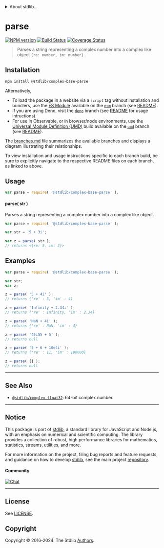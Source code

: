 <!--

@license Apache-2.0

Copyright (c) 2024 The Stdlib Authors.

Licensed under the Apache License, Version 2.0 (the "License");
you may not use this file except in compliance with the License.
You may obtain a copy of the License at

   http://www.apache.org/licenses/LICENSE-2.0

Unless required by applicable law or agreed to in writing, software
distributed under the License is distributed on an "AS IS" BASIS,
WITHOUT WARRANTIES OR CONDITIONS OF ANY KIND, either express or implied.
See the License for the specific language governing permissions and
limitations under the License.

-->


<details>
  <summary>
    About stdlib...
  </summary>
  <p>We believe in a future in which the web is a preferred environment for numerical computation. To help realize this future, we've built stdlib. stdlib is a standard library, with an emphasis on numerical and scientific computation, written in JavaScript (and C) for execution in browsers and in Node.js.</p>
  <p>The library is fully decomposable, being architected in such a way that you can swap out and mix and match APIs and functionality to cater to your exact preferences and use cases.</p>
  <p>When you use stdlib, you can be absolutely certain that you are using the most thorough, rigorous, well-written, studied, documented, tested, measured, and high-quality code out there.</p>
  <p>To join us in bringing numerical computing to the web, get started by checking us out on <a href="https://github.com/stdlib-js/stdlib">GitHub</a>, and please consider <a href="https://opencollective.com/stdlib">financially supporting stdlib</a>. We greatly appreciate your continued support!</p>
</details>

# parse

[![NPM version][npm-image]][npm-url] [![Build Status][test-image]][test-url] [![Coverage Status][coverage-image]][coverage-url] <!-- [![dependencies][dependencies-image]][dependencies-url] -->

> Parses a string representing a complex number into a complex like object `{re: number, im: number}`.

<!-- Section to include introductory text. Make sure to keep an empty line after the intro `section` element and another before the `/section` close. -->

<section class="intro">

</section>

<!-- /.intro -->

<!-- Package usage documentation. -->

<section class="installation">

## Installation

```bash
npm install @stdlib/complex-base-parse
```

Alternatively,

-   To load the package in a website via a `script` tag without installation and bundlers, use the [ES Module][es-module] available on the [`esm`][esm-url] branch (see [README][esm-readme]).
-   If you are using Deno, visit the [`deno`][deno-url] branch (see [README][deno-readme] for usage intructions).
-   For use in Observable, or in browser/node environments, use the [Universal Module Definition (UMD)][umd] build available on the [`umd`][umd-url] branch (see [README][umd-readme]).

The [branches.md][branches-url] file summarizes the available branches and displays a diagram illustrating their relationships.

To view installation and usage instructions specific to each branch build, be sure to explicitly navigate to the respective README files on each branch, as linked to above.

</section>

<section class="usage">

## Usage

```js
var parse = require( '@stdlib/complex-base-parse' );
```

#### parse( str )

Parses a string representing a complex number into a complex like object.

```js
var parse = require( '@stdlib/complex-base-parse' );

var str = '5 + 3i';

var z = parse( str );
// returns <{re: 5, im: 3}>
```

</section>

<!-- /.usage -->

<!-- Package usage notes. Make sure to keep an empty line after the `section` element and another before the `/section` close. -->

<section class="notes">

</section>

<!-- /.notes -->

<!-- Package usage examples. -->

<section class="examples">

## Examples

<!-- eslint no-undef: "error" -->

```js
var parse = require( '@stdlib/complex-base-parse' );

var str;
var z;

z = parse( '5 + 4i' );
// returns {'re' : 5, 'im' : 4}

z = parse( 'Infinity + 2.34i' );
// returns {'re' : Infinity, 'im' : 2.34}

z = parse( 'NaN + 4i' );
// returns {'re' : NaN, 'im' : 4}

z = parse( '45i55 + 5' );
// returns null

z = parse( '5 + 6 + 10e4i' );
// returns {'re' : 11, 'im' : 100000}

z = parse( {} );
// returns null
```

</section>

<!-- /.examples -->

<!-- Section to include cited references. If references are included, add a horizontal rule *before* the section. Make sure to keep an empty line after the `section` element and another before the `/section` close. -->

<section class="references">

</section>

<!-- /.references -->

<!-- Section for related `stdlib` packages. Do not manually edit this section, as it is automatically populated. -->

<section class="related">

* * *

## See Also

-   <span class="package-name">[`@stdlib/complex-float32`][@stdlib/complex/float32]</span><span class="delimiter">: </span><span class="description">64-bit complex number.</span>

</section>

<!-- /.related -->

<!-- Section for all links. Make sure to keep an empty line after the `section` element and another before the `/section` close. -->


<section class="main-repo" >

* * *

## Notice

This package is part of [stdlib][stdlib], a standard library for JavaScript and Node.js, with an emphasis on numerical and scientific computing. The library provides a collection of robust, high performance libraries for mathematics, statistics, streams, utilities, and more.

For more information on the project, filing bug reports and feature requests, and guidance on how to develop [stdlib][stdlib], see the main project [repository][stdlib].

#### Community

[![Chat][chat-image]][chat-url]

---

## License

See [LICENSE][stdlib-license].


## Copyright

Copyright &copy; 2016-2024. The Stdlib [Authors][stdlib-authors].

</section>

<!-- /.stdlib -->

<!-- Section for all links. Make sure to keep an empty line after the `section` element and another before the `/section` close. -->

<section class="links">

[npm-image]: http://img.shields.io/npm/v/@stdlib/complex-base-parse.svg
[npm-url]: https://npmjs.org/package/@stdlib/complex-base-parse

[test-image]: https://github.com/stdlib-js/complex-base-parse/actions/workflows/test.yml/badge.svg?branch=v0.1.0
[test-url]: https://github.com/stdlib-js/complex-base-parse/actions/workflows/test.yml?query=branch:v0.1.0

[coverage-image]: https://img.shields.io/codecov/c/github/stdlib-js/complex-base-parse/main.svg
[coverage-url]: https://codecov.io/github/stdlib-js/complex-base-parse?branch=main

<!--

[dependencies-image]: https://img.shields.io/david/stdlib-js/complex-base-parse.svg
[dependencies-url]: https://david-dm.org/stdlib-js/complex-base-parse/main

-->

[chat-image]: https://img.shields.io/gitter/room/stdlib-js/stdlib.svg
[chat-url]: https://app.gitter.im/#/room/#stdlib-js_stdlib:gitter.im

[stdlib]: https://github.com/stdlib-js/stdlib

[stdlib-authors]: https://github.com/stdlib-js/stdlib/graphs/contributors

[umd]: https://github.com/umdjs/umd
[es-module]: https://developer.mozilla.org/en-US/docs/Web/JavaScript/Guide/Modules

[deno-url]: https://github.com/stdlib-js/complex-base-parse/tree/deno
[deno-readme]: https://github.com/stdlib-js/complex-base-parse/blob/deno/README.md
[umd-url]: https://github.com/stdlib-js/complex-base-parse/tree/umd
[umd-readme]: https://github.com/stdlib-js/complex-base-parse/blob/umd/README.md
[esm-url]: https://github.com/stdlib-js/complex-base-parse/tree/esm
[esm-readme]: https://github.com/stdlib-js/complex-base-parse/blob/esm/README.md
[branches-url]: https://github.com/stdlib-js/complex-base-parse/blob/main/branches.md

[stdlib-license]: https://raw.githubusercontent.com/stdlib-js/complex-base-parse/main/LICENSE

[@stdlib/complex/float32]: https://github.com/stdlib-js/complex-float32

<!-- </related-links> -->

</section>

<!-- /.links -->
